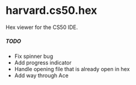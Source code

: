 # harvard.cs50.hex

Hex viewer for the CS50 IDE.

##### TODO
* Fix spinner bug
* Add progress indicator
* Handle opening file that is already open in hex
* Add way through Ace